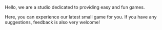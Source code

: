 Hello, we are a studio dedicated to providing easy and fun games.

Here, you can experience our latest small game for you. If you have any suggestions, feedback is also very welcome!
